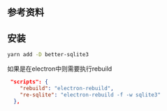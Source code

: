 

## 参考资料



## 安装

```bash
yarn add -D better-sqlite3
```

如果是在electron中则需要执行rebuild

```json
 "scripts": {
    "rebuild": "electron-rebuild",
    "re-sqlite": "electron-rebuild -f -w sqlite3"
  },
```

